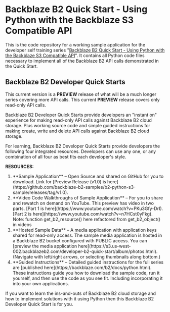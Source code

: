 # Backblaze B2 Quick Start - Using Python with the Backblaze S3 Compatible API 
This is the code repository for a working sample application for the developer self training series "[Backblaze B2 Quick Start - Using Python with the Backblaze S3 Compatible API](https://backblaze.com/b2/docs/python.html)". It contains all Python code files necessary to implement all of the Backblaze B2 API calls demonstrated in the Quick Start.
## Backblaze B2 Developer Quick Starts
This current version is a **PREVIEW** release of what will be a much longer series covering more API calls.  This current **PREVIEW** release covers only read-only API calls. 

Backblaze B2 Developer Quick Starts provide developers an "instant on" experience for making read-only API calls against Backblaze B2 cloud storage. Plus working source code and simple guided instructions for making create, write and delete API calls against Backblaze B2 cloud storage.   

For learning, Backblaze B2 Developer Quick Starts provide developers the following four integrated resources.  Developers can use any one, or any combination of all four as best fits each developer's style. 

**RESOURCES:**
<OL>
<LI>**Sample Application** – Open Source and shared on GitHub for you to download.  Link for [Preview Release (v1.0) is here](https://github.com/backblaze-b2-samples/b2-python-s3-sample/releases/tag/v1.0). </LI>
<LI>**Video Code Walkthroughs of Sample Application** – For you to share and rewatch on demand on YouTube. This preview has video in two parts.  [Part 1 is here](https://www.youtube.com/watch?v=PKu3Gfy-DrI). [Part 2 is here](https://www.youtube.com/watch?v=n7HCst0yFkg). Note: function get_b2_resource() here refactored from get_b2_object() in videos</LI>
<LI>**Hosted Sample Data** –  A media application with application keys shared for read-only access. The sample media application is hosted in a  Backblaze B2 bucket configured with PUBLIC access.  You can [preview the media application here](https://s3.us-west-002.backblazeb2.com/developer-b2-quick-start/album/photos.html). (Navigate with left/right arrows, or selecting thumbnails along bottom.)</LI>
<LI>**Guided Instructions** – Detailed guided instructions for the full series are [published here](https://backblaze.com/b2/docs/python.html). These instructions guide you how to download the sample code, run it yourself, and then use the code as you see fit. Including incorporating it into your own applications.</LI>
</OL>

If you want to learn the ins-and-outs of Backblaze B2 cloud storage and how to implement solutions with it using Python then this Backblaze B2 Developer Quick Start is for you.  

